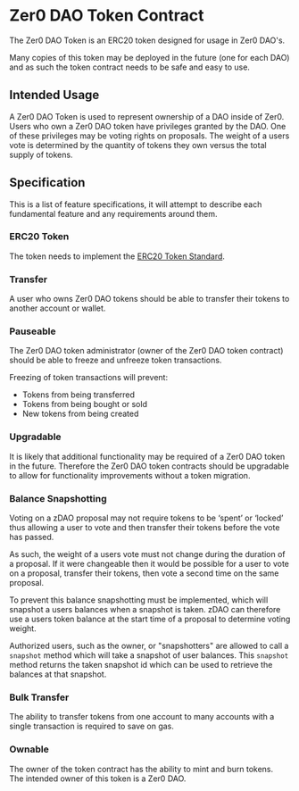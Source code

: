 # Zer0 DAO Token Contract

The Zer0 DAO Token is an ERC20 token designed for usage in Zer0 DAO's.

Many copies of this token may be deployed in the future (one for each DAO) and as such the token contract needs to be safe and easy to use.

## Intended Usage

A Zer0 DAO Token is used to represent ownership of a DAO inside of Zer0.
Users who own a Zer0 DAO token have privileges granted by the DAO.
One of these privileges may be voting rights on proposals.
The weight of a users vote is determined by the quantity of tokens they own versus the total supply of tokens.


## Specification

This is a list of feature specifications, it will attempt to describe each fundamental feature and any requirements around them.

### ERC20 Token

The token needs to implement the [ERC20 Token Standard](https://eips.ethereum.org/EIPS/eip-20).

### Transfer

A user who owns Zer0 DAO tokens should be able to transfer their tokens to another account or wallet.

### Pauseable

The Zer0 DAO token administrator (owner of the Zer0 DAO token contract) should be able to freeze and unfreeze token transactions.

Freezing of token transactions will prevent:

- Tokens from being transferred
- Tokens from being bought or sold
-  New tokens from being created

### Upgradable

It is likely that additional functionality may be required of a Zer0 DAO token in the future. 
Therefore the Zer0 DAO token contracts should be upgradable to allow for functionality improvements without a token migration.

### Balance Snapshotting

Voting on a zDAO proposal may not require tokens to be ‘spent’ or ‘locked’ thus allowing a user to vote and then transfer their tokens before the vote has passed.

As such, the weight of a users vote must not change during the duration of a proposal. If it were changeable then it would be possible for a user to vote on a proposal, transfer their tokens, then vote a second time on the same proposal.

To prevent this balance snapshotting must be implemented, which will snapshot a users balances when a snapshot is taken. zDAO can therefore use a users token balance at the start time of a proposal to determine voting weight.

Authorized users, such as the owner, or "snapshotters" are allowed to call a `snapshot` method which will take a snapshot of user balances.
This `snapshot` method returns the taken snapshot id which can be used to retrieve the balances at that snapshot.

### Bulk Transfer

The ability to transfer tokens from one account to many accounts with a single transaction is required to save on gas.

### Ownable

The owner of the token contract has the ability to mint and burn tokens.  
The intended owner of this token is a Zer0 DAO.
